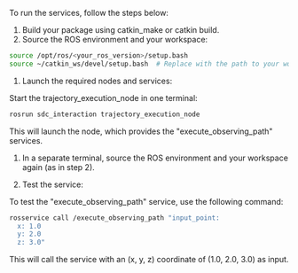 To run the services, follow the steps below:

1. Build your package using catkin_make or catkin build.
2. Source the ROS environment and your workspace:

```sh
source /opt/ros/<your_ros_version>/setup.bash
source ~/catkin_ws/devel/setup.bash  # Replace with the path to your workspace if different
```

1. Launch the required nodes and services:

Start the trajectory_execution_node in one terminal:

```sh
rosrun sdc_interaction trajectory_execution_node
```

This will launch the node, which provides the "execute_observing_path" services.

1. In a separate terminal, source the ROS environment and your workspace again (as in step 2).

2. Test the service:

To test the "execute_observing_path" service, use the following command:

```sh
rosservice call /execute_observing_path "input_point:
  x: 1.0
  y: 2.0
  z: 3.0"
```

This will call the service with an (x, y, z) coordinate of (1.0, 2.0, 3.0) as input.